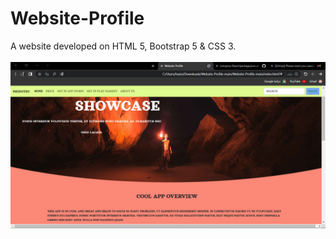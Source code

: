 # Website-Profile
A website developed on HTML 5, Bootstrap 5 & CSS 3.<br /><br />
<img src="Screenshot 2022-09-03 164149.png" alt="show profile"/>

